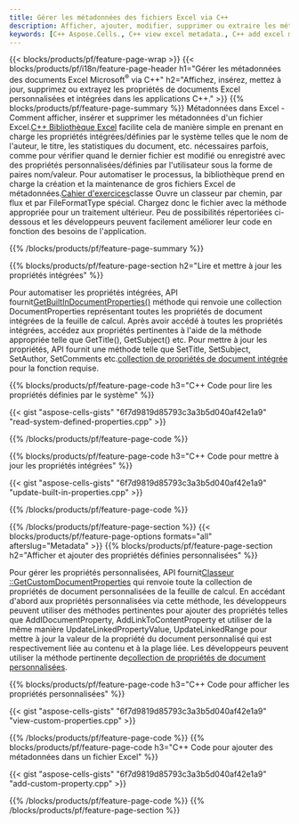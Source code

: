 ```yaml
---
title: Gérer les métadonnées des fichiers Excel via C++
description: Afficher, ajouter, modifier, supprimer ou extraire les métadonnées des fichiers Excel à l'aide de la bibliothèque C++
keywords: [C++ Aspose.Cells., C++ view excel metadata., C++ add excel metadata., C++ insert excel metadata., C++ edit excel metadata., C++ remove excel metadata., C++ extract excel metadata., C++ modify excel metadata]
---
```

{{< blocks/products/pf/feature-page-wrap >}}
{{< blocks/products/pf/i18n/feature-page-header h1="Gérer les métadonnées des documents Excel Microsoft<sup>&reg;</sup> via C++" h2="Affichez, insérez, mettez à jour, supprimez ou extrayez les propriétés de documents Excel personnalisées et intégrées dans les applications C++." >}}
{{% blocks/products/pf/feature-page-summary %}}
 Métadonnées dans Excel - Comment afficher, insérer et supprimer les métadonnées d'un fichier Excel.[C++ Bibliothèque Excel](/cells/fr/cpp/) facilite cela de manière simple en prenant en charge les propriétés intégrées/définies par le système telles que le nom de l'auteur, le titre, les statistiques du document, etc. nécessaires parfois, comme pour vérifier quand le dernier fichier est modifié ou enregistré avec des propriétés personnalisées/définies par l'utilisateur sous la forme de paires nom/valeur. Pour automatiser le processus, la bibliothèque prend en charge la création et la maintenance de gros fichiers Excel de métadonnées.[Cahier d'exercices](https://reference.aspose.com/cells/cpp/aspose.cells/workbook/)classe Ouvre un classeur par chemin, par flux et par FileFormatType spécial. Chargez donc le fichier avec la méthode appropriée pour un traitement ultérieur. Peu de possibilités répertoriées ci-dessous et les développeurs peuvent facilement améliorer leur code en fonction des besoins de l'application.
 
{{% /blocks/products/pf/feature-page-summary %}}

{{% blocks/products/pf/feature-page-section h2="Lire et mettre à jour les propriétés intégrées" %}}

 Pour automatiser les propriétés intégrées, API fournit[GetBuiltInDocumentProperties()](https://reference.aspose.com/cells/cpp/aspose.cells/workbook/getbuiltindocumentproperties/) méthode qui renvoie une collection DocumentProperties représentant toutes les propriétés de document intégrées de la feuille de calcul. Après avoir accédé à toutes les propriétés intégrées, accédez aux propriétés pertinentes à l'aide de la méthode appropriée telle que GetTitle(), GetSubject() etc. Pour mettre à jour les propriétés, API fournit une méthode telle que SetTitle, SetSubject, SetAuthor, SetComments etc.[collection de propriétés de document intégrée](https://reference.aspose.com/cells/cpp/aspose.cells.properties/builtindocumentpropertycollection/) pour la fonction requise.

{{% blocks/products/pf/feature-page-code h3="C++ Code pour lire les propriétés définies par le système" %}}

{{< gist "aspose-cells-gists" "6f7d9819d85793c3a3b5d040af42e1a9" "read-system-defined-properties.cpp" >}}

{{% /blocks/products/pf/feature-page-code %}}

{{% blocks/products/pf/feature-page-code h3="C++ Code pour mettre à jour les propriétés intégrées" %}}

{{< gist "aspose-cells-gists" "6f7d9819d85793c3a3b5d040af42e1a9" "update-built-in-properties.cpp" >}}

{{% /blocks/products/pf/feature-page-code %}}


{{% /blocks/products/pf/feature-page-section %}}
{{< blocks/products/pf/feature-page-options formats="all" afterslug="Metadata" >}}
{{% blocks/products/pf/feature-page-section h2="Afficher et ajouter des propriétés définies personnalisées" %}}

Pour gérer les propriétés personnalisées, API fournit[Classeur ::GetCustomDocumentProperties](https://reference.aspose.com/cells/cpp/aspose.cells/workbook/getcustomdocumentproperties/) qui renvoie toute la collection de propriétés de document personnalisées de la feuille de calcul. En accédant d'abord aux propriétés personnalisées via cette méthode, les développeurs peuvent utiliser des méthodes pertinentes pour ajouter des propriétés telles que AddIDocumentProperty, AddLinkToContentProperty et utiliser de la même manière UpdateLinkedPropertyValue, UpdateLinkedRange pour mettre à jour la valeur de la propriété du document personnalisé qui est respectivement liée au contenu et à la plage liée. Les développeurs peuvent utiliser la méthode pertinente de[collection de propriétés de document personnalisées](https://reference.aspose.com/cells/cpp/aspose.cells.properties/customdocumentpropertycollection/).

{{% blocks/products/pf/feature-page-code h3="C++ Code pour afficher les propriétés personnalisées" %}}

{{< gist "aspose-cells-gists" "6f7d9819d85793c3a3b5d040af42e1a9" "view-custom-properties.cpp" >}}

{{% /blocks/products/pf/feature-page-code %}}
{{% blocks/products/pf/feature-page-code h3="C++ Code pour ajouter des métadonnées dans un fichier Excel" %}}

{{< gist "aspose-cells-gists" "6f7d9819d85793c3a3b5d040af42e1a9" "add-custom-property.cpp" >}}

{{% /blocks/products/pf/feature-page-code %}}
{{% /blocks/products/pf/feature-page-section %}}
